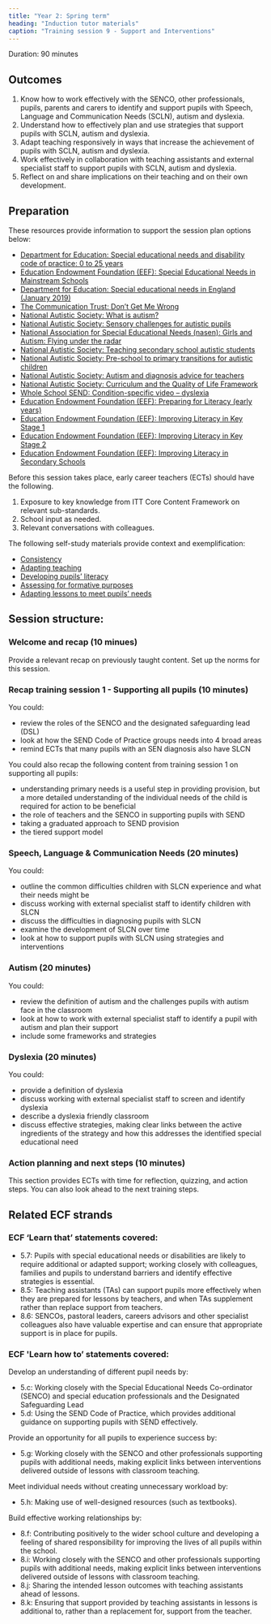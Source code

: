 ```yaml
---
title: "Year 2: Spring term"
heading: "Induction tutor materials"
caption: "Training session 9 - Support and Interventions"
---
```


Duration: 90 minutes

## Outcomes

1. Know how to work effectively with the SENCO, other professionals, pupils, parents and carers to identify and support pupils with Speech, Language and Communication Needs (SCLN), autism and dyslexia.
2. Understand how to effectively plan and use strategies that support pupils with SCLN, autism and dyslexia.
3. Adapt teaching responsively in ways that increase the achievement of pupils with SCLN, autism and dyslexia.
4. Work effectively in collaboration with teaching assistants and external specialist staff to support pupils with SCLN, autism and dyslexia.
5. Reflect on and share implications on their teaching and on their own development.

## Preparation

These resources provide information to support the session plan options below:
- [Department for Education: Special educational needs and disability code of practice: 0 to 25 years](https://assets.publishing.service.gov.uk/government/uploads/system/uploads/attachment_data/file/398815/SEND_Code_of_Practice_January_2015.pdf)
- [Education Endowment Foundation (EEF): Special Educational Needs in Mainstream Schools](https://educationendowmentfoundation.org.uk/education-evidence/guidance-reports/send)
- [Department for Education: Special educational needs in England (January 2019)](https://assets.publishing.service.gov.uk/government/uploads/system/uploads/attachment_data/file/814244/SEN_2019_Text.docx.pdf)
- [The Communication Trust: Don’t Get Me Wrong](https://www.mefirst.org.uk/resource/dont-get-me-wrong/#:~:text=This%20booklet%20is%20for%20anyone,but%20would%20like%20more%20information.)
- [National Autistic Society: What is autism?](https://www.autism.org.uk/advice-and-guidance/what-is-autism)
- [National Autistic Society: Sensory challenges for autistic pupils](https://www.autism.org.uk/advice-and-guidance/professional-practice/sensory-classroom)
- [National Association for Special Educational Needs (nasen): Girls and Autism: Flying under the radar](https://nasen.org.uk/resources/girls-and-autism-flying-under-radar)
- [National Autistic Society: Teaching secondary school autistic students](https://www.autism.org.uk/advice-and-guidance/professional-practice/top-tips-secondary)
- [National Autistic Society: Pre-school to primary transitions for autistic children](https://www.autism.org.uk/advice-and-guidance/professional-practice/transition-primary)
- [National Autistic Society: Autism and diagnosis advice for teachers](https://www.autism.org.uk/advice-and-guidance/professional-practice/teachers-diagnosis)
- [National Autistic Society: Curriculum and the Quality of Life Framework](https://www.autism.org.uk/our-schools/sybil-elgar/about-us/curriculum)
- [Whole School SEND: Condition-specific video – dyslexia](https://www.wholeschoolsend.org.uk/resources/condition-specific-video-dyslexia)
- [Education Endowment Foundation (EEF): Preparing for Literacy (early years)](https://educationendowmentfoundation.org.uk/education-evidence/guidance-reports/literacy-early-years)
- [Education Endowment Foundation (EEF): Improving Literacy in Key Stage 1](https://educationendowmentfoundation.org.uk/education-evidence/guidance-reports/literacy-ks-1)
- [Education Endowment Foundation (EEF): Improving Literacy in Key Stage 2](https://educationendowmentfoundation.org.uk/education-evidence/guidance-reports/literacy-ks2)
- [Education Endowment Foundation (EEF): Improving Literacy in Secondary Schools](https://educationendowmentfoundation.org.uk/education-evidence/guidance-reports/literacy-ks3-ks4)

Before this session takes place, early career teachers (ECTs) should have the following.

1. Exposure to key knowledge from ITT Core Content Framework on relevant sub-standards.
2. School input as needed.
3. Relevant conversations with colleagues.

The following self-study materials provide context and exemplification:

- [Consistency](/ambition-institute/year-1-behaviour/autumn-week-6-ect-video)
- [Adapting teaching](/ambition-institute/year-1-instruction/spring-week-6-ect-video)
- [Developing pupils’ literacy](/ambition-institute/year-1-subject/summer-week-7-ect-video)
- [Assessing for formative purposes](/ambition-institute/year-1-subject/summer-week-9-ect-video)
- [Adapting lessons to meet pupils’ needs](/ambition-institute/year-1-subject/summer-week-11-ect-lesson-content)

## Session structure:

### Welcome and recap (10 minues)

Provide a relevant recap on previously taught content. Set up the norms for this session.

### Recap training session 1 - Supporting all pupils (10 minutes) 

You could:
- review the roles of the SENCO and the designated safeguarding lead (DSL)
- look at how the SEND Code of Practice groups needs into 4 broad areas
- remind ECTs that many pupils with an SEN diagnosis also have SLCN

You could also recap the following content from training session 1 on supporting all pupils:
- understanding primary needs is a useful step in providing provision, but a more detailed understanding of the individual needs of the child is required for action to be beneficial
- the role of teachers and the SENCO in supporting pupils with SEND
- taking a graduated approach to SEND provision
- the tiered support model

### Speech, Language & Communication Needs (20 minutes)

You could:
- outline the common difficulties children with SLCN experience and what their needs might be
- discuss working with external specialist staff to identify children with SLCN
- discuss the difficulties in diagnosing pupils with SLCN
- examine the development of SLCN over time
- look at how to support pupils with SLCN using strategies and interventions

### Autism (20 minutes) 

You could:
- review the definition of autism and the challenges pupils with autism face in the classroom
- look at how to work with external specialist staff to identify a pupil with autism and plan their support
- include some frameworks and strategies

### Dyslexia (20 minutes)

You could:
- provide a definition of dyslexia
- discuss working with external specialist staff to screen and identify dyslexia
- describe a dyslexia friendly classroom
- discuss effective strategies, making clear links between the active ingredients of the strategy and how this addresses the identified special educational need

### Action planning and next steps (10 minutes)

This section provides ECTs with time for reflection, quizzing, and action steps. You can also look ahead to the next training steps.

## Related ECF strands

### ECF ‘Learn that’ statements covered:
- 5.7: Pupils with special educational needs or disabilities are likely to require additional or adapted support; working closely with colleagues, families and pupils to understand barriers and identify effective strategies is essential.
- 8.5: Teaching assistants (TAs) can support pupils more effectively when they are prepared for lessons by teachers, and when TAs supplement rather than replace support from teachers.
- 8.6: SENCOs, pastoral leaders, careers advisors and other specialist colleagues also have valuable expertise and can ensure that appropriate support is in place for pupils.

### ECF 'Learn how to’ statements covered:

Develop an understanding of different pupil needs by:
- 5.c: Working closely with the Special Educational Needs Co-ordinator (SENCO) and special education professionals and the Designated Safeguarding Lead
- 5.d: Using the SEND Code of Practice, which provides additional guidance on supporting pupils with SEND effectively.

Provide an opportunity for all pupils to experience success by:

- 5.g: Working closely with the SENCO and other professionals supporting pupils with additional needs, making explicit links between interventions delivered outside of lessons with classroom teaching.

Meet individual needs without creating unnecessary workload by:

- 5.h: Making use of well-designed resources (such as textbooks).

Build effective working relationships by:

- 8.f: Contributing positively to the wider school culture and developing a feeling of shared responsibility for improving the lives of all pupils within the school.
- 8.i: Working closely with the SENCO and other professionals supporting pupils with additional needs, making explicit links between interventions delivered outside of lessons with classroom teaching.
- 8.j: Sharing the intended lesson outcomes with teaching assistants ahead of lessons.
- 8.k: Ensuring that support provided by teaching assistants in lessons is additional to, rather than a replacement for, support from the teacher.